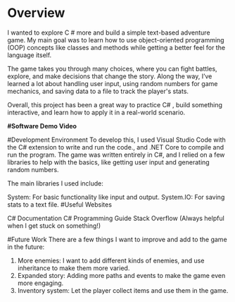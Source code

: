 # Overview

I wanted to explore C # more and build a simple text-based adventure game. My main goal was to learn how to use object-oriented programming (OOP) concepts like classes and methods while getting a better feel for the language itself.

The game takes you through many choices, where you can fight battles, explore, and make decisions that change the story. Along the way, I’ve learned a lot about handling user input, using random numbers for game mechanics, and saving data to a file to track the player's stats.

Overall, this project has been a great way to practice C# , build something interactive, and learn how to apply it in a real-world scenario.

**#Software Demo Video**

#Development Environment
To develop this, I used Visual Studio Code with the C# extension to write and run the code., and .NET Core to compile and run the program. The game was written entirely in C#, and I relied on a few libraries to help with the basics, like getting user input and generating random numbers.

The main libraries I used include:

System: For basic functionality like input and output.
System.IO: For saving stats to a text file.
#Useful Websites

C# Documentation
C# Programming Guide
Stack Overflow (Always helpful when I get stuck on something!)

#Future Work
There are a few things I want to improve and add to the game in the future:

1. More enemies: I want to add different kinds of enemies, and use inheritance to make them more varied.
2. Expanded story: Adding more paths and events to make the game even more engaging.
3. Inventory system: Let the player collect items and use them in the game.
